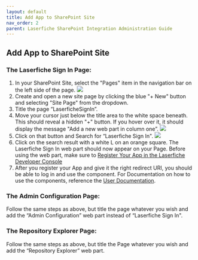 ```yaml
---
layout: default
title: Add App to SharePoint Site
nav_order: 2
parent: Laserfiche SharePoint Integration Administration Guide
---
```



## Add App to SharePoint Site

###  The Laserfiche Sign In Page:
1. In your SharePoint Site, select the "Pages" item in the navigation bar on the left side of the page.
<a href="./assets/images/newSitePage.png"><img src="./assets/images/newSitePage.png"></a>
1. Create and open a new site page by clicking the blue "+ New" button and selecting "Site Page" from the dropdown.
1. Title the page “LaserficheSignIn”.
1. Move your cursor just below the title area to the white space beneath. This should reveal a hidden "+" button. If you hover over it, it should display the message "Add a new web part in column one”.
<a href="./assets/images/hiddenPlusButton.png"><img src="./assets/images/hiddenPlusButton.png"></a>
1. Click on that button and Search for “Laserfiche Sign In".
<a href="./assets/images/searchRepositoryExplorer.png"><img src="./assets/images/searchRepositoryExplorer.png"></a>
1. Click on the search result with a white L on an orange square. The Laserfiche Sign In web part should now appear on your Page. Before using the web part, make sure to [Register Your App in the Laserfiche Developer Console](https://laserfiche.github.io/laserfiche-sharepoint-integration/docs/admin-documentation.html#register-your-app-in-the-developer-console)
1. After you register your App and give it the right redirect URI, you should be able to log in and use the component. For Documentation on how to use the components, reference the [User Documentation](./user-documentation/).

### The Admin Configuration Page:
 Follow the same steps as above, but title the page whatever you wish and add the “Admin Configuration” web part instead of “Laserfiche Sign In".

### The Repository Explorer Page:
Follow the same steps as above, but title the Page whatever you wish and add the “Repository Explorer” web part.
